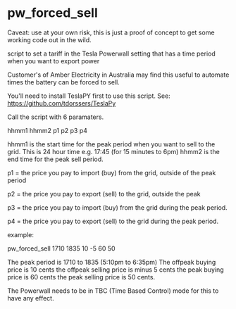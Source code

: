 # pw_forced_sell

Caveat: use at your own risk, this is just a proof of concept to get some working code out in the wild.

script to set a tariff in the Tesla Powerwall setting that has a time period when you want to export power

Customer's of Amber Electricity in Australia may find this useful to automate times the battery can be forced to sell.

You'll need to install TeslaPY first to use this script.
 See: https://github.com/tdorssers/TeslaPy

Call the script with 6 paramaters.

hhmm1 hhmm2 p1 p2 p3 p4

hhmm1 is the start time for the peak period when you want to sell to the grid.  This is 24 hour time e.g. 17:45 (for 15 minutes to 6pm)
hhmm2 is the end time for the peak sell period.

p1 = the price you pay to import (buy) from the grid, outside of the peak period

p2 = the price you pay to export (sell) to the grid, outside the peak

p3 = the price you pay to import (buy) from the grid during the peak period.

p4 = the price you pay to export (sell) to the grid during the peak period.

example:

pw_forced_sell 1710 1835 10 -5 60 50

The peak period is 1710 to 1835  (5:10pm to 6:35pm)
The offpeak buying price is 10 cents
the offpeak selling price is minus 5 cents
the peak buying price is 60 cents
the peak selling price is 50 cents.

The Powerwall needs to be in TBC (Time Based Control) mode for this to have any effect.

